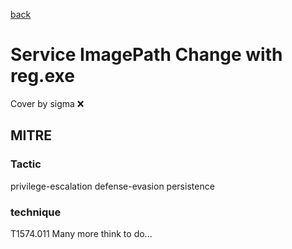 [back](../index.md)
# Service ImagePath Change with reg.exe
Cover by sigma :x: 
## MITRE
### Tactic
privilege-escalation
defense-evasion
persistence
### technique
T1574.011
Many more think to do...